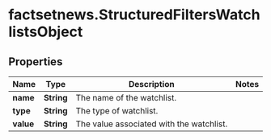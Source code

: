 # factsetnews.StructuredFiltersWatchlistsObject

## Properties

Name | Type | Description | Notes
------------ | ------------- | ------------- | -------------
**name** | **String** | The name of the watchlist. | 
**type** | **String** | The type of watchlist. | 
**value** | **String** | The value associated with the watchlist. | 


